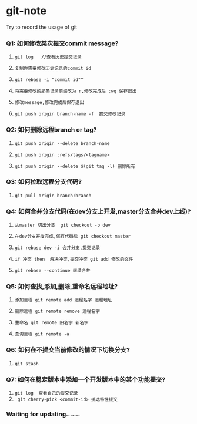 # git-note
Try to record the usage of git

### Q1: 如何修改某次提交commit message?

1. `git log   //查看历史提交记录`

2. `复制你需要修改历史记录的commit id`

3. `git rebase -i "commit id"^`

4. `将需要修改的那条记录前缀改为 r,修改完成后 :wq 保存退出`

5. `修改message,修改完成后保存退出`

6. `git push origin branch-name -f  提交修改记录`

### Q2: 如何删除远程branch or tag?

1. `git push origin --delete branch-name`

2. `git push origin :refs/tags/<tagname>`

3. `git push origin --delete $(git tag -l) 删除所有`

### Q3: 如何拉取远程分支代码?

1. `git pull origin branch:branch`

### Q4: 如何合并分支代码(在dev分支上开发,master分支合并dev上线)?

1. `从master 切出分支  git checkout -b dev`

2. `在dev分支开发完成,保存代码后 git checkout master`

3. `git rebase dev -i 合并分支,提交记录`

4. `if 冲突 then  解决冲突,提交冲突 git add 修改的文件`

5. `git rebase --continue 继续合并`

### Q5: 如何查找,添加,删除,重命名远程地址?

1. `添加远程 git remote add 远程名字 远程地址`

2. `删除远程 git remote remove 远程名字`

3. `重命名 git remote 旧名字 新名字`

4. `查询远程 git remote -a`

### Q6: 如何在不提交当前修改的情况下切换分支?

1. `git stash`

### Q7: 如何在稳定版本中添加一个开发版本中的某个功能提交?

1. ` git log  查看自己的提交记录 `
2. ` git cherry-pick <commit-id> 挑选特性提交`

### Waiting for updating.......
